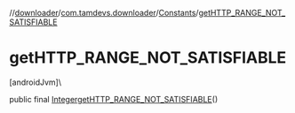 //[downloader](../../../index.md)/[com.tamdevs.downloader](../index.md)/[Constants](index.md)/[getHTTP_RANGE_NOT_SATISFIABLE](get-h-t-t-p_-r-a-n-g-e_-n-o-t_-s-a-t-i-s-f-i-a-b-l-e.md)

# getHTTP_RANGE_NOT_SATISFIABLE

[androidJvm]\

public final [Integer](https://developer.android.com/reference/kotlin/java/lang/Integer.html)[getHTTP_RANGE_NOT_SATISFIABLE](get-h-t-t-p_-r-a-n-g-e_-n-o-t_-s-a-t-i-s-f-i-a-b-l-e.md)()
